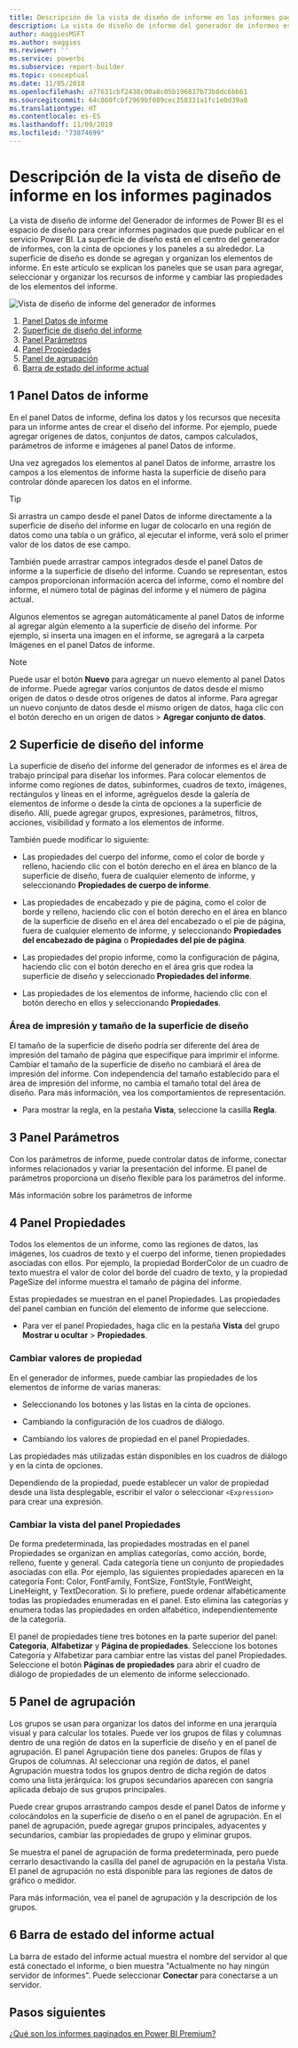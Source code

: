```yaml
---
title: Descripción de la vista de diseño de informe en los informes paginados
description: La vista de diseño de informe del generador de informes es el espacio de diseño para crear informes paginados que puede publicar en el servicio Power BI.
author: maggiesMSFT
ms.author: maggies
ms.reviewer: ''
ms.service: powerbi
ms.subservice: report-builder
ms.topic: conceptual
ms.date: 11/05/2018
ms.openlocfilehash: a77631cbf2438c00a8c05b196837b73b8dc6bb61
ms.sourcegitcommit: 64c860fcbf2969bf089cec358331a1fc1e0d39a8
ms.translationtype: HT
ms.contentlocale: es-ES
ms.lasthandoff: 11/09/2019
ms.locfileid: "73874699"
---
```

# <a name="getting-around-in-report-design-view-for-paginated-reports"></a>Descripción de la vista de diseño de informe en los informes paginados

La vista de diseño de informe del Generador de informes de Power BI es el espacio de diseño para crear informes paginados que puede publicar en el servicio Power BI. La superficie de diseño está en el centro del generador de informes, con la cinta de opciones y los paneles a su alrededor. La superficie de diseño es donde se agregan y organizan los elementos de informe. En este artículo se explican los paneles que se usan para agregar, seleccionar y organizar los recursos de informe y cambiar las propiedades de los elementos del informe.  

![Vista de diseño de informe del generador de informes](media/paginated-reports-report-design-view/power-bi-paginated-report-design-view.png)

1. [Panel Datos de informe](#1-report-data-pane) 
2. [Superficie de diseño del informe](#2-report-design-surface)  
3. [Panel Parámetros](#3-parameters-pane) 
4. [Panel Propiedades](#4-properties-pane) 
5. [Panel de agrupación](#5-grouping-pane) 
6. [Barra de estado del informe actual](#6-current-report-status-bar)  
  
## <a name="1-report-data-pane"></a>1 Panel Datos de informe  
 En el panel Datos de informe, defina los datos y los recursos que necesita para un informe antes de crear el diseño del informe. Por ejemplo, puede agregar orígenes de datos, conjuntos de datos, campos calculados, parámetros de informe e imágenes al panel Datos de informe.  
  
 Una vez agregados los elementos al panel Datos de informe, arrastre los campos a los elementos de informe hasta la superficie de diseño para controlar dónde aparecen los datos en el informe.  
  
> [!TIP]  
>  Si arrastra un campo desde el panel Datos de informe directamente a la superficie de diseño del informe en lugar de colocarlo en una región de datos como una tabla o un gráfico, al ejecutar el informe, verá solo el primer valor de los datos de ese campo.  
  
 También puede arrastrar campos integrados desde el panel Datos de informe a la superficie de diseño del informe. Cuando se representan, estos campos proporcionan información acerca del informe, como el nombre del informe, el número total de páginas del informe y el número de página actual.  
  
 Algunos elementos se agregan automáticamente al panel Datos de informe al agregar algún elemento a la superficie de diseño del informe. Por ejemplo, si inserta una imagen en el informe, se agregará a la carpeta Imágenes en el panel Datos de informe.  
  
> [!NOTE]  
>  Puede usar el botón **Nuevo** para agregar un nuevo elemento al panel Datos de informe. Puede agregar varios conjuntos de datos desde el mismo origen de datos o desde otros orígenes de datos al informe. Para agregar un nuevo conjunto de datos desde el mismo origen de datos, haga clic con el botón derecho en un origen de datos > **Agregar conjunto de datos**.  
  
## <a name="2-report-design-surface"></a>2 Superficie de diseño del informe  
 La superficie de diseño del informe del generador de informes es el área de trabajo principal para diseñar los informes. Para colocar elementos de informe como regiones de datos, subinformes, cuadros de texto, imágenes, rectángulos y líneas en el informe, agréguelos desde la galería de elementos de informe o desde la cinta de opciones a la superficie de diseño. Allí, puede agregar grupos, expresiones, parámetros, filtros, acciones, visibilidad y formato a los elementos de informe.  
  
 También puede modificar lo siguiente:  
  
-   Las propiedades del cuerpo del informe, como el color de borde y relleno, haciendo clic con el botón derecho en el área en blanco de la superficie de diseño, fuera de cualquier elemento de informe, y seleccionando **Propiedades de cuerpo de informe**.  
  
-   Las propiedades de encabezado y pie de página, como el color de borde y relleno, haciendo clic con el botón derecho en el área en blanco de la superficie de diseño en el área del encabezado o el pie de página, fuera de cualquier elemento de informe, y seleccionando **Propiedades del encabezado de página** o **Propiedades del pie de página**.  
  
-   Las propiedades del propio informe, como la configuración de página, haciendo clic con el botón derecho en el área gris que rodea la superficie de diseño y seleccionado **Propiedades del informe**.  
  
-   Las propiedades de los elementos de informe, haciendo clic con el botón derecho en ellos y seleccionando **Propiedades**.  
  
### <a name="design-surface-size-and-print-area"></a>Área de impresión y tamaño de la superficie de diseño  
El tamaño de la superficie de diseño podría ser diferente del área de impresión del tamaño de página que especifique para imprimir el informe. Cambiar el tamaño de la superficie de diseño no cambiará el área de impresión del informe. Con independencia del tamaño establecido para el área de impresión del informe, no cambia el tamaño total del área de diseño. Para más información, vea los comportamientos de representación. 
  
- Para mostrar la regla, en la pestaña **Vista**, seleccione la casilla **Regla**.  
  
## <a name="3-parameters-pane"></a>3 Panel Parámetros  
 Con los parámetros de informe, puede controlar datos de informe, conectar informes relacionados y variar la presentación del informe. El panel de parámetros proporciona un diseño flexible para los parámetros del informe.  
  
 Más información sobre los parámetros de informe   
  
## <a name="4-properties-pane"></a>4 Panel Propiedades
 Todos los elementos de un informe, como las regiones de datos, las imágenes, los cuadros de texto y el cuerpo del informe, tienen propiedades asociadas con ellos. Por ejemplo, la propiedad BorderColor de un cuadro de texto muestra el valor de color del borde del cuadro de texto, y la propiedad PageSize del informe muestra el tamaño de página del informe.  
  
 Estas propiedades se muestran en el panel Propiedades. Las propiedades del panel cambian en función del elemento de informe que seleccione.  
  
- Para ver el panel Propiedades, haga clic en la pestaña **Vista** del grupo **Mostrar u ocultar** > **Propiedades**.  
  
### <a name="changing-property-values"></a>Cambiar valores de propiedad  
 En el generador de informes, puede cambiar las propiedades de los elementos de informe de varias maneras:  
  
-   Seleccionando los botones y las listas en la cinta de opciones.  
  
-   Cambiando la configuración de los cuadros de diálogo.  
  
-   Cambiando los valores de propiedad en el panel Propiedades.  
  
 Las propiedades más utilizadas están disponibles en los cuadros de diálogo y en la cinta de opciones.  
  
 Dependiendo de la propiedad, puede establecer un valor de propiedad desde una lista desplegable, escribir el valor o seleccionar `<Expression>` para crear una expresión.  
  
### <a name="changing-the-properties-pane-view"></a>Cambiar la vista del panel Propiedades  
 De forma predeterminada, las propiedades mostradas en el panel Propiedades se organizan en amplias categorías, como acción, borde, relleno, fuente y general. Cada categoría tiene un conjunto de propiedades asociadas con ella. Por ejemplo, las siguientes propiedades aparecen en la categoría Font: Color, FontFamily, FontSize, FontStyle, FontWeight, LineHeight, y TextDecoration. Si lo prefiere, puede ordenar alfabéticamente todas las propiedades enumeradas en el panel. Esto elimina las categorías y enumera todas las propiedades en orden alfabético, independientemente de la categoría.  
  
 El panel de propiedades tiene tres botones en la parte superior del panel: **Categoría**, **Alfabetizar** y **Página de propiedades**. Seleccione los botones Categoría y Alfabetizar para cambiar entre las vistas del panel Propiedades. Seleccione el botón **Páginas de propiedades** para abrir el cuadro de diálogo de propiedades de un elemento de informe seleccionado.  
  
  
## <a name="5-grouping-pane"></a>5 Panel de agrupación

 Los grupos se usan para organizar los datos del informe en una jerarquía visual y para calcular los totales. Puede ver los grupos de filas y columnas dentro de una región de datos en la superficie de diseño y en el panel de agrupación. El panel Agrupación tiene dos paneles: Grupos de filas y Grupos de columnas. Al seleccionar una región de datos, el panel Agrupación muestra todos los grupos dentro de dicha región de datos como una lista jerárquica: los grupos secundarios aparecen con sangría aplicada debajo de sus grupos principales.  
  
 Puede crear grupos arrastrando campos desde el panel Datos de informe y colocándolos en la superficie de diseño o en el panel de agrupación. En el panel de agrupación, puede agregar grupos principales, adyacentes y secundarios, cambiar las propiedades de grupo y eliminar grupos.  
  
 Se muestra el panel de agrupación de forma predeterminada, pero puede cerrarlo desactivando la casilla del panel de agrupación en la pestaña Vista. El panel de agrupación no está disponible para las regiones de datos de gráfico o medidor.  
  
 Para más información, vea el panel de agrupación y la descripción de los grupos.  
  
## <a name="6-current-report-status-bar"></a>6 Barra de estado del informe actual

La barra de estado del informe actual muestra el nombre del servidor al que está conectado el informe, o bien muestra "Actualmente no hay ningún servidor de informes". Puede seleccionar **Conectar** para conectarse a un servidor.

## <a name="next-steps"></a>Pasos siguientes

[¿Qué son los informes paginados en Power BI Premium?](paginated-reports-report-builder-power-bi.md) 

  
  
